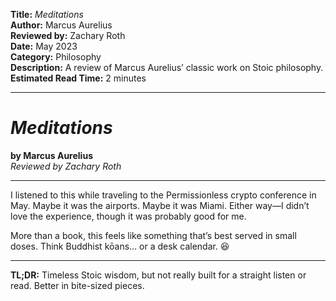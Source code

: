 **Title:** _Meditations_  
**Author:** Marcus Aurelius  
**Reviewed by:** Zachary Roth  
**Date:** May 2023  
**Category:** Philosophy  
**Description:** A review of Marcus Aurelius’ classic work on Stoic philosophy.  
**Estimated Read Time:** 2 minutes

---

# _Meditations_

**by Marcus Aurelius**  
_Reviewed by Zachary Roth_

---

I listened to this while traveling to the Permissionless crypto conference in May. Maybe it was the airports. Maybe it was Miami. Either way—I didn’t love the experience, though it was probably good for me.

More than a book, this feels like something that’s best served in small doses. Think Buddhist kōans… or a desk calendar. 😆

---

**TL;DR:** Timeless Stoic wisdom, but not really built for a straight listen or read. Better in bite-sized pieces.
